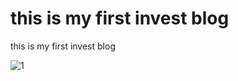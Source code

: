 # this is my first invest blog 

this is my first invest blog

![1](https://testingcf.jsdelivr.net/gh/touziyoudao/investblog@master/asset/20250119233437270.jpeg)

